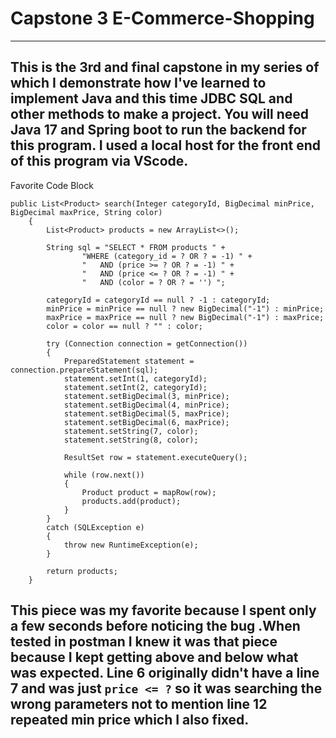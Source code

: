 # Capstone 3 E-Commerce-Shopping
____________________________
This is the 3rd and final capstone in my series of which I demonstrate how I've 
learned to implement Java and this time JDBC SQL and other methods to make a project.
You will need Java 17 and Spring boot to run the backend for this program. I used a local
host for the front end of this program via VScode.
---
Favorite Code Block
```
public List<Product> search(Integer categoryId, BigDecimal minPrice, BigDecimal maxPrice, String color)
    {
        List<Product> products = new ArrayList<>();

        String sql = "SELECT * FROM products " +
                "WHERE (category_id = ? OR ? = -1) " +
                "   AND (price >= ? OR ? = -1) " +
                "   AND (price <= ? OR ? = -1) " +
                "   AND (color = ? OR ? = '') ";

        categoryId = categoryId == null ? -1 : categoryId;
        minPrice = minPrice == null ? new BigDecimal("-1") : minPrice;
        maxPrice = maxPrice == null ? new BigDecimal("-1") : maxPrice;
        color = color == null ? "" : color;

        try (Connection connection = getConnection())
        {
            PreparedStatement statement = connection.prepareStatement(sql);
            statement.setInt(1, categoryId);
            statement.setInt(2, categoryId);
            statement.setBigDecimal(3, minPrice);
            statement.setBigDecimal(4, minPrice);
            statement.setBigDecimal(5, maxPrice);
            statement.setBigDecimal(6, maxPrice);
            statement.setString(7, color);
            statement.setString(8, color);

            ResultSet row = statement.executeQuery();

            while (row.next())
            {
                Product product = mapRow(row);
                products.add(product);
            }
        }
        catch (SQLException e)
        {
            throw new RuntimeException(e);
        }

        return products;
    }
```
This piece was my favorite because I spent only a few seconds before noticing the bug
.When tested in postman I knew it was that piece because I kept getting above and below 
what was expected. Line 6 originally didn't have a line 7 and was just `price <= ?` so it 
was searching the wrong parameters not to mention line 12 repeated min price which I also
fixed.
---



